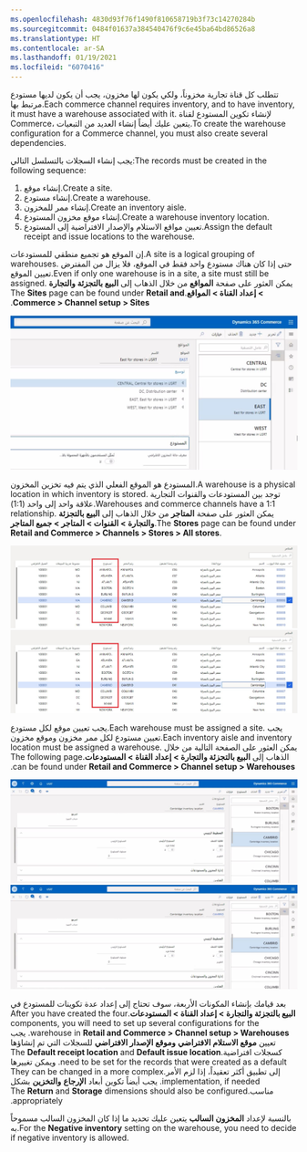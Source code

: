 ```yaml
---
ms.openlocfilehash: 4830d93f76f1490f810658719b3f73c14270284b
ms.sourcegitcommit: 0484f01637a384540476f9c6e45ba64bd86526a8
ms.translationtype: HT
ms.contentlocale: ar-SA
ms.lasthandoff: 01/19/2021
ms.locfileid: "6070416"
---
```

<span data-ttu-id="28721-101">تتطلب كل قناة تجارية مخزوناً، ولكي يكون لها مخزون، يجب أن يكون لديها مستودع مرتبط بها.</span><span class="sxs-lookup"><span data-stu-id="28721-101">Each commerce channel requires inventory, and to have inventory, it must have a warehouse associated with it.</span></span> <span data-ttu-id="28721-102">لإنشاء تكوين المستودع لقناة Commerce، يتعين عليك أيضاً إنشاء العديد من التبعيات.</span><span class="sxs-lookup"><span data-stu-id="28721-102">To create the warehouse configuration for a Commerce channel, you must also create several dependencies.</span></span> 

<span data-ttu-id="28721-103">يجب إنشاء السجلات بالتسلسل التالي:</span><span class="sxs-lookup"><span data-stu-id="28721-103">The records must be created in the following sequence:</span></span>

1.  <span data-ttu-id="28721-104">إنشاء موقع.</span><span class="sxs-lookup"><span data-stu-id="28721-104">Create a site.</span></span>
2.  <span data-ttu-id="28721-105">إنشاء مستودع.</span><span class="sxs-lookup"><span data-stu-id="28721-105">Create a warehouse.</span></span>
3.  <span data-ttu-id="28721-106">إنشاء ممر للمخزون.</span><span class="sxs-lookup"><span data-stu-id="28721-106">Create an inventory aisle.</span></span>
4.  <span data-ttu-id="28721-107">إنشاء موقع مخزون المستودع.</span><span class="sxs-lookup"><span data-stu-id="28721-107">Create a warehouse inventory location.</span></span>
5.  <span data-ttu-id="28721-108">تعيين مواقع الاستلام والإصدار الافتراضية إلى المستودع.</span><span class="sxs-lookup"><span data-stu-id="28721-108">Assign the default receipt and issue locations to the warehouse.</span></span> 

<span data-ttu-id="28721-109">إن الموقع هو تجميع منطقي للمستودعات.</span><span class="sxs-lookup"><span data-stu-id="28721-109">A site is a logical grouping of warehouses.</span></span> <span data-ttu-id="28721-110">حتى إذا كان هناك مستودع واحد فقط في الموقع، فلا يزال من المفترض تعيين الموقع.</span><span class="sxs-lookup"><span data-stu-id="28721-110">Even if only one warehouse is in a site, a site must still be assigned.</span></span> <span data-ttu-id="28721-111">يمكن العثور على صفحة **المواقع** من خلال الذهاب إلى **‬‏‫‬‏‫البيع بالتجزئة والتجارة > ‏‫إعداد القناة‬ > المواقع**.</span><span class="sxs-lookup"><span data-stu-id="28721-111">The **Sites** page can be found under **Retail and Commerce > Channel setup > Sites**.</span></span>


![لقطة شاشة لصفحة المواقع في Dynamics 365 Commerce.](../media/sites-08-ss.jpg) 

<span data-ttu-id="28721-113">المستودع هو الموقع الفعلي الذي يتم فيه تخزين المخزون.</span><span class="sxs-lookup"><span data-stu-id="28721-113">A warehouse is a physical location in which inventory is stored.</span></span> <span data-ttu-id="28721-114">توجد بين المستودعات والقنوات التجارية علاقة واحد إلى واحد (1:1).</span><span class="sxs-lookup"><span data-stu-id="28721-114">Warehouses and commerce channels have a 1:1 relationship.</span></span> <span data-ttu-id="28721-115">يمكن العثور على صفحة **المتاجر** من خلال الذهاب إلى **‬‏‫‬‏‫البيع بالتجزئة والتجارة > القنوات‬ > المتاجر > جميع المتاجر**.</span><span class="sxs-lookup"><span data-stu-id="28721-115">The **Stores** page can be found under **Retail and Commerce > Channels > Stores > All stores**.</span></span>

 
<span data-ttu-id="28721-116">[ ![لقطة شاشة لصفحة المتاجر في Dynamics 365 Commerce.](../media/stores-09-ssm.jpg) ](../media/stores-09-ssm.jpg#lightbox)</span><span class="sxs-lookup"><span data-stu-id="28721-116">[ ![Screenshot of the Dynamics 365 Commerce Stores page.](../media/stores-09-ssm.jpg) ](../media/stores-09-ssm.jpg#lightbox)</span></span>

<span data-ttu-id="28721-117">يجب تعيين موقع لكل مستودع.</span><span class="sxs-lookup"><span data-stu-id="28721-117">Each warehouse must be assigned a site.</span></span> <span data-ttu-id="28721-118">يجب تعيين مستودع لكل ممر مخزون وموقع مخزون.</span><span class="sxs-lookup"><span data-stu-id="28721-118">Each inventory aisle and inventory location must be assigned a warehouse.</span></span> <span data-ttu-id="28721-119">يمكن العثور على الصفحة التالية من خلال الذهاب إلى **‬‏‫‬‏‫البيع بالتجزئة والتجارة > ‏‫إعداد القناة‬ > المستودعات**.</span><span class="sxs-lookup"><span data-stu-id="28721-119">The following page can be found under **Retail and Commerce > Channel setup > Warehouses**.</span></span>

 
<span data-ttu-id="28721-120">[ ![لقطة شاشة لصفحة المستودعات في Dynamics 365 Commerce.](../media/warehouses-10-ss.jpg) ](../media/warehouses-10-ss.jpg#lightbox)</span><span class="sxs-lookup"><span data-stu-id="28721-120">[ ![Screenshot of the Dynamics 365 Commerce warehouse page.](../media/warehouses-10-ss.jpg) ](../media/warehouses-10-ss.jpg#lightbox)</span></span>

<span data-ttu-id="28721-121">بعد قيامك بإنشاء المكونات الأربعة، سوف تحتاج إلى إعداد عدة تكوينات للمستودع في **البيع بالتجزئة والتجارة > ‏‫إعداد القناة > المستودعات**.</span><span class="sxs-lookup"><span data-stu-id="28721-121">After you have created the four components, you will need to set up several configurations for the warehouse in **Retail and Commerce > Channel setup > Warehouses**.</span></span> <span data-ttu-id="28721-122">يجب تعيين **موقع الاستلام الافتراضي** **وموقع الإصدار الافتراضي** للسجلات التي تم إنشاؤها كسجلات افتراضية.</span><span class="sxs-lookup"><span data-stu-id="28721-122">The **Default receipt location** and **Default issue location** need to be set for the records that were created as a default.</span></span> <span data-ttu-id="28721-123">ويمكن تغييرها إلى تطبيق أكثر تعقيداً، إذا لزم الأمر.</span><span class="sxs-lookup"><span data-stu-id="28721-123">They can be changed in a more complex implementation, if needed.</span></span> <span data-ttu-id="28721-124">يجب أيضاً تكوين أبعاد **الإرجاع** **والتخزين** بشكل مناسب.</span><span class="sxs-lookup"><span data-stu-id="28721-124">The **Return** and **Storage** dimensions should also be configured appropriately.</span></span> 

<span data-ttu-id="28721-125">بالنسبة لإعداد **المخزون السالب** يتعين عليك تحديد ما إذا كان المخزون السالب مسموحاً به.</span><span class="sxs-lookup"><span data-stu-id="28721-125">For the **Negative inventory** setting on the warehouse, you need to decide if negative inventory is allowed.</span></span> 

